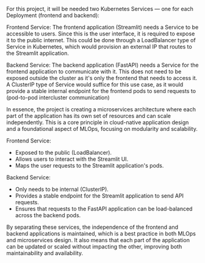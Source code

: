 
For this project, it will be needed two Kubernetes Services — one for each Deployment (frontend and backend):

Frontend Service: The frontend application (Streamlit) needs a Service to be accessible to users. Since this is the user interface, it is required to expose it to the public internet. This could be done through a LoadBalancer type of Service in Kubernetes, which would provision an external IP that routes to the Streamlit application.

Backend Service: The backend application (FastAPI) needs a Service for the frontend application to communicate with it. This does not need to be exposed outside the cluster as it's only the frontend that needs to access it. A ClusterIP type of Service would suffice for this use case, as it would provide a stable internal endpoint for the frontend pods to send requests to (pod-to-pod intercluster communication)

In essence, the project is creating a microservices architecture where each part of the application has its own set of resources and can scale independently. This is a core principle in cloud-native application design and a foundational aspect of MLOps, focusing on modularity and scalability.

Frontend Service:
- Exposed to the public (LoadBalancer).
- Allows users to interact with the Streamlit UI.
- Maps the user requests to the Streamlit application's pods.

Backend Service:
- Only needs to be internal (ClusterIP).
- Provides a stable endpoint for the Streamlit application to send API requests.
- Ensures that requests to the FastAPI application can be load-balanced across the backend pods.

By separating these services, the independence of the frontend and backend applications is maintained, which is a best practice in both MLOps and microservices design. It also means that each part of the application can be updated or scaled without impacting the other, improving both maintainability and availability.
